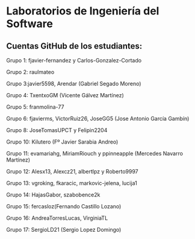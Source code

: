 # Laboratorios de Ingeniería del Software
## Cuentas GitHub de los estudiantes:
Grupo 1: fjavier-fernandez y Carlos-Gonzalez-Cortado

Grupo 2: raulmateo

Grupo 3:javier5598, Arendar (Gabriel Segado Moreno)

Grupo 4: TxentxoGM (Vicente Gálvez Martínez)

Grupo 5: franmolina-77

Grupo 6: fjavierms, VictorRuiz26, JoseGG5 (Jose Antonio García Gambín)

Grupo 8: JoseTomasUPCT y Felipin2204

Grupo 10: Kilutero (Fº Javier Sarabia Andreo)

Grupo 11: evamariahg, MiriamRiouch y ppinneapple (Mercedes Navarro Martínez)

Grupo 12: Alesx13, Alexcz21, albertlpz y Roberto9997

Grupo 13: vgroking, fkaracic, markovic-jelena, lucija1

Grupo 14: HajasGabor, szabobence2k

Grupo 15: fercasloz(Fernando Castillo Lozano)

Grupo 16: AndreaTorresLucas, VirginiaTL

Grupo 17: SergioLD21 (Sergio Lopez Domingo)
